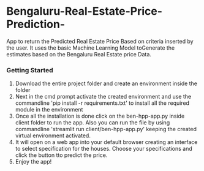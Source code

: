 # Bengaluru-Real-Estate-Price-Prediction-
App to return the Predicted Real Estate Price Based on criteria inserted by the user. It uses the basic Machine Learning Model toGenerate the estimates based on the Bengaluru Real Estate price Data.

### Getting Started
1. Download the entire project folder and create an environment inside the folder
2. Next in the cmd prompt activate the created environment and use the commandline 'pip install -r requirements.txt' to install all the required module in the environment
3. Once all the installation is done click on the ben-hpp-app.py inside client folder to run the app. Also you can run the file by using commandline 'streamlit run client/ben-hpp-app.py' keeping the created virtual environment activated.
4. It will open on a web app into your default browser creating an interface to select specification for the houses. Choose your specifications and click the button tto predict the price.
6. Enjoy the app!
